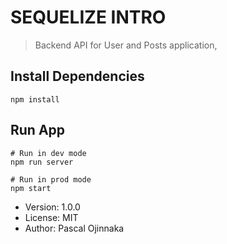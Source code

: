 # SEQUELIZE INTRO

> Backend API for User and Posts application,

## Install Dependencies

```
npm install
```

## Run App

```
# Run in dev mode
npm run server

# Run in prod mode
npm start
```

- Version: 1.0.0
- License: MIT
- Author: Pascal Ojinnaka
